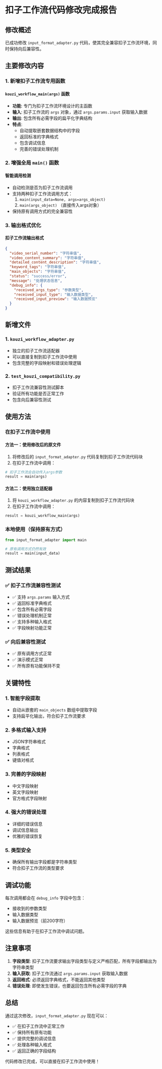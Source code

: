 # 扣子工作流代码修改完成报告

## 修改概述

已成功修改 `input_format_adapter.py` 代码，使其完全兼容扣子工作流环境，同时保持向后兼容性。

## 主要修改内容

### 1. 新增扣子工作流专用函数

#### `kouzi_workflow_main(args)` 函数
- **功能**: 专门为扣子工作流环境设计的主函数
- **输入**: 扣子工作流的 `args` 对象，通过 `args.params.input` 获取输入数据
- **输出**: 包含所有必需字段的扁平化字典结构
- **特点**: 
  - 自动提取嵌套数据结构中的字段
  - 返回标准的字典格式
  - 包含调试信息
  - 完善的错误处理机制

### 2. 增强全局 `main()` 函数

#### 智能调用检测
- 自动检测是否为扣子工作流调用
- 支持两种扣子工作流调用方式：
  1. `main(input_data=None, args=args_object)`
  2. `main(args_object)` （直接传入args对象）
- 保持原有调用方式的完全兼容性

### 3. 输出格式优化

#### 扣子工作流输出格式
```json
{
  "video_serial_number": "字符串值",
  "video_content_summary": "字符串值",
  "detailed_content_description": "字符串值",
  "keyword_tags": "字符串值",
  "main_objects": "字符串值",
  "status": "success/error",
  "message": "处理状态信息",
  "debug_info": {
    "received_args_type": "参数类型",
    "received_input_type": "输入数据类型",
    "received_input_preview": "输入数据预览"
  }
}
```

## 新增文件

### 1. `kouzi_workflow_adapter.py`
- 独立的扣子工作流适配器
- 可以直接复制到扣子工作流中使用
- 包含完整的字段映射和错误处理逻辑

### 2. `test_kouzi_compatibility.py`
- 扣子工作流兼容性测试脚本
- 验证所有功能是否正常工作
- 包含向后兼容性测试

## 使用方法

### 在扣子工作流中使用

#### 方法一：使用修改后的原文件
1. 将修改后的 `input_format_adapter.py` 代码复制到扣子工作流代码块
2. 在扣子工作流中调用：
```python
# 扣子工作流会自动传入args参数
result = main(args)
```

#### 方法二：使用独立适配器
1. 将 `kouzi_workflow_adapter.py` 的内容复制到扣子工作流代码块
2. 在扣子工作流中调用：
```python
result = kouzi_workflow_main(args)
```

### 本地使用（保持原有方式）
```python
from input_format_adapter import main

# 原有调用方式仍然有效
result = main(input_data)
```

## 测试结果

### ✅ 扣子工作流兼容性测试
- ✅ 支持 `args.params` 输入方式
- ✅ 返回标准字典格式
- ✅ 包含所有必需字段
- ✅ 错误处理机制正常
- ✅ 支持多种输入格式
- ✅ 字段映射功能正常

### ✅ 向后兼容性测试
- ✅ 原有调用方式正常
- ✅ 演示模式正常
- ✅ 所有原有功能保持不变

## 关键特性

### 1. 智能字段提取
- 自动从嵌套的 `main_objects` 数组中提取字段
- 支持扁平化输出，符合扣子工作流要求

### 2. 多格式输入支持
- JSON字符串格式
- 字典格式
- 列表格式
- 键值对格式

### 3. 完善的字段映射
- 中文字段映射
- 英文字段映射
- 官方格式字段映射

### 4. 强大的错误处理
- 详细的错误信息
- 调试信息输出
- 优雅的错误恢复

### 5. 类型安全
- 确保所有输出字段都是字符串类型
- 符合扣子工作流的类型要求

## 调试功能

每次调用都会在 `debug_info` 字段中包含：
- 接收到的参数类型
- 输入数据类型
- 输入数据预览（前200字符）

这些信息有助于在扣子工作流中调试问题。

## 注意事项

1. **字段类型**: 扣子工作流要求输出字段类型与定义严格匹配，所有字段都输出为字符串类型
2. **输入获取**: 扣子工作流通过 `args.params.input` 获取输入数据
3. **返回格式**: 必须返回字典格式，不能返回其他类型
4. **错误处理**: 即使发生错误，也要返回包含所有必需字段的字典

## 总结

通过这次修改，`input_format_adapter.py` 现在可以：
- ✅ 在扣子工作流中正常工作
- ✅ 保持所有原有功能
- ✅ 提供完整的调试信息
- ✅ 处理各种输入格式
- ✅ 返回正确的字段结构

代码修改已完成，可以直接在扣子工作流中使用！